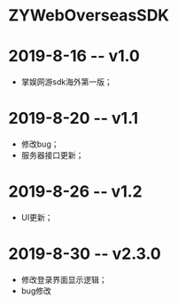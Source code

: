 # ZYWebOverseasSDK
# 2019-8-16 -- v1.0
- 掌娱网游sdk海外第一版；
# 2019-8-20 -- v1.1
- 修改bug；
- 服务器接口更新；
# 2019-8-26 -- v1.2
- UI更新；
# 2019-8-30 -- v2.3.0
- 修改登录界面显示逻辑；
- bug修改
